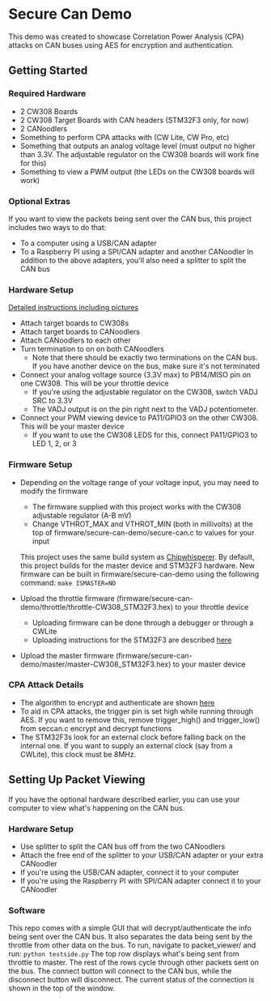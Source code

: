 # Secure Can Demo

This demo was created to showcase Correlation Power Analysis (CPA) attacks on CAN buses using AES for encryption and authentication.

## Getting Started

### Required Hardware
* 2 CW308 Boards
* 2 CW308 Target Boards with CAN headers (STM32F3 only, for now)
* 2 CANoodlers
* Something to perform CPA attacks with (CW Lite, CW Pro, etc)
* Something that outputs an analog voltage level (must output no higher than 3.3V. The adjustable regulator on the CW308 boards will work fine for this)
* Something to view a PWM output (the LEDs on the CW308 boards will work)

### Optional Extras
If you want to view the packets being sent over the CAN bus, this project includes two ways to do that:
* To a computer using a USB/CAN adapter
* To a Raspberry PI using a SPI/CAN adapter and another CANoodler
In addition to the above adapters, you'll also need a splitter to split the CAN bus

### Hardware Setup
[Detailed instructions including pictures](www.google.ca)
* Attach target boards to CW308s
* Attach target boards to CANoodlers
* Attach CANoodlers to each other
* Turn termination to on on both CANoodlers
  * Note that there should be exactly two terminations on the CAN bus. If you have another device on the bus, make sure it's not terminated
* Connect your analog voltage source (3.3V max) to PB14/MISO pin on one CW308. This will be your throttle device
  * If you're using the adjustable regulator on the CW308, switch VADJ SRC to 3.3V
  * The VADJ output is on the pin right next to the VADJ potentiometer.
* Connect your PWM viewing device to PA11/GPIO3 on the other CW308. This will be your master device
  * If you want to use the CW308 LEDS for this, connect PA11/GPIO3 to LED 1, 2, or 3

### Firmware Setup
* Depending on the voltage range of your voltage input, you may need to modify the firmware
  * The firmware supplied with this project works with the CW308 adjustable regulator (A-B mV) 
  * Change VTHROT_MAX and VTHROT_MIN (both in millivolts) at the top of firmware/secure-can-demo/secure-can.c to values for your input
  
  This project uses the same build system as [Chipwhisperer](www.google.ca). By default, this project builds for the master device and STM32F3 hardware. New firmware can be built in firmware/secure-can-demo using the following command:
  ``` make ISMASTER=NO ```
  
* Upload the throttle firmware (firmware/secure-can-demo/throttle/throttle-CW308_STM32F3.hex) to your throttle device
  * Uploading firmware can be done through a debugger or through a CWLite
  * Uploading instructions for the STM32F3 are described [here](www.google.ca)
  
* Upload the master firmware (firmware/secure-can-demo/master/master-CW308_STM32F3.hex) to your master device

### CPA Attack Details
* The algorithm to encrypt and authenticate are shown [here](www.google.ca)
* To aid in CPA attacks, the trigger pin is set high while running through AES. If you want to remove this, remove trigger_high() and trigger_low() from seccan.c encrypt and decrypt functions
* The STM32F3s look for an external clock before falling back on the internal one. If you want to supply an external clock (say from a CWLite), this clock must be 8MHz.

## Setting Up Packet Viewing
If you have the optional hardware described earlier, you can use your computer to view what's happening on the CAN bus.

### Hardware Setup
* Use splitter to split the CAN bus off from the two CANoodlers
* Attach the free end of the splitter to your USB/CAN adapter or your extra CANoodler
* If you're using the USB/CAN adapter, connect it to your computer
* If you're using the Raspberry PI with SPI/CAN adapter connect it to your CANoodler 

### Software
This repo comes with a simple GUI that will decrypt/authenticate the info being sent over the CAN bus. It also separates the data being sent by the throttle from other data on the bus.
To run, navigate to packet_viewer/ and run:
```python testside.py```
The top row displays what's being sent from throttle to master. The rest of the rows cycle through other packets sent on the bus. The connect button will connect to the CAN bus, while the disconnect button will disconnect.
The current status of the connection is shown in the top of the window.